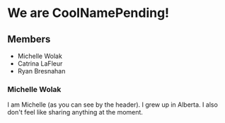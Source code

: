 # We are CoolNamePending!

## Members
- Michelle Wolak
- Catrina LaFleur
- Ryan Bresnahan

### Michelle Wolak

I am Michelle (as you can see by the header). I grew up in Alberta. I also don't
feel like sharing anything at the moment.

